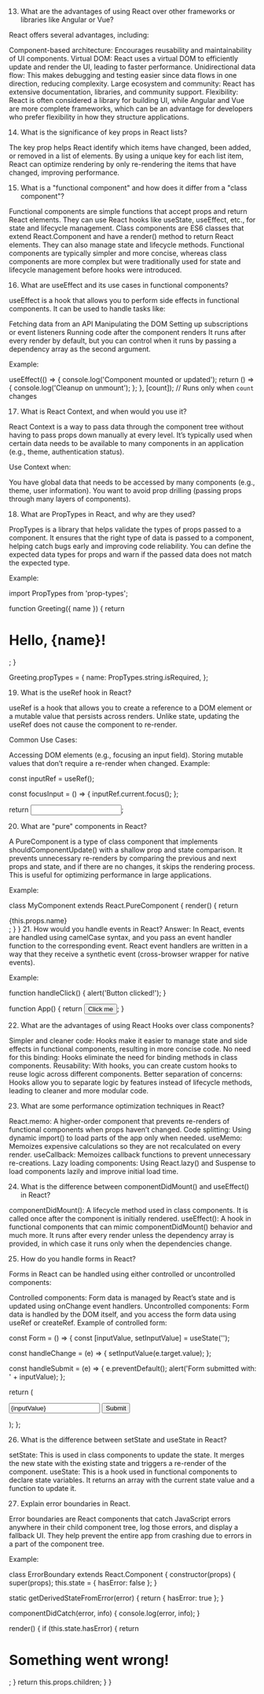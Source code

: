 13. What are the advantages of using React over other frameworks or libraries like Angular or Vue?

React offers several advantages, including:

Component-based architecture: Encourages reusability and maintainability of UI components.
Virtual DOM: React uses a virtual DOM to efficiently update and render the UI, leading to faster performance.
Unidirectional data flow: This makes debugging and testing easier since data flows in one direction, reducing complexity.
Large ecosystem and community: React has extensive documentation, libraries, and community support.
Flexibility: React is often considered a library for building UI, while Angular and Vue are more complete frameworks, which can be an advantage for developers who prefer flexibility in how they structure applications.

14. What is the significance of key props in React lists?

The key prop helps React identify which items have changed, been added, or removed in a list of elements. By using a unique key for each list item, React can optimize rendering by only re-rendering the items that have changed, improving performance.

15. What is a "functional component" and how does it differ from a "class component"?

Functional components are simple functions that accept props and return React elements. They can use React hooks like useState, useEffect, etc., for state and lifecycle management.
Class components are ES6 classes that extend React.Component and have a render() method to return React elements. They can also manage state and lifecycle methods.
Functional components are typically simpler and more concise, whereas class components are more complex but were traditionally used for state and lifecycle management before hooks were introduced.

16. What are useEffect and its use cases in functional components?

useEffect is a hook that allows you to perform side effects in functional components. It can be used to handle tasks like:

Fetching data from an API
Manipulating the DOM
Setting up subscriptions or event listeners
Running code after the component renders
It runs after every render by default, but you can control when it runs by passing a dependency array as the second argument.

Example:

useEffect(() => {
  console.log('Component mounted or updated');
  return () => {
    console.log('Cleanup on unmount');
  };
}, [count]);  // Runs only when `count` changes


17. What is React Context, and when would you use it?

React Context is a way to pass data through the component tree without having to pass props down manually at every level. It’s typically used when certain data needs to be available to many components in an application (e.g., theme, authentication status).

Use Context when:

You have global data that needs to be accessed by many components (e.g., theme, user information).
You want to avoid prop drilling (passing props through many layers of components).

18. What are PropTypes in React, and why are they used?

PropTypes is a library that helps validate the types of props passed to a component. It ensures that the right type of data is passed to a component, helping catch bugs early and improving code reliability. You can define the expected data types for props and warn if the passed data does not match the expected type.

Example:

import PropTypes from 'prop-types';

function Greeting({ name }) {
  return <h1>Hello, {name}!</h1>;
}

Greeting.propTypes = {
  name: PropTypes.string.isRequired,
};


19. What is the useRef hook in React?

useRef is a hook that allows you to create a reference to a DOM element or a mutable value that persists across renders. Unlike state, updating the useRef does not cause the component to re-render.

Common Use Cases:

Accessing DOM elements (e.g., focusing an input field).
Storing mutable values that don’t require a re-render when changed.
Example:

const inputRef = useRef();

const focusInput = () => {
  inputRef.current.focus();
};

return <input ref={inputRef} />;


20. What are "pure" components in React?

A PureComponent is a type of class component that implements shouldComponentUpdate() with a shallow prop and state comparison. It prevents unnecessary re-renders by comparing the previous and next props and state, and if there are no changes, it skips the rendering process. This is useful for optimizing performance in large applications.

Example:

class MyComponent extends React.PureComponent {
  render() {
    return <div>{this.props.name}</div>;
  }
}
21. How would you handle events in React?
Answer:
In React, events are handled using camelCase syntax, and you pass an event handler function to the corresponding event. React event handlers are written in a way that they receive a synthetic event (cross-browser wrapper for native events).

Example:

function handleClick() {
  alert('Button clicked!');
}

function App() {
  return <button onClick={handleClick}>Click me</button>;
}


22. What are the advantages of using React Hooks over class components?

Simpler and cleaner code: Hooks make it easier to manage state and side effects in functional components, resulting in more concise code.
No need for this binding: Hooks eliminate the need for binding methods in class components.
Reusability: With hooks, you can create custom hooks to reuse logic across different components.
Better separation of concerns: Hooks allow you to separate logic by features instead of lifecycle methods, leading to cleaner and more modular code.


23. What are some performance optimization techniques in React?

React.memo: A higher-order component that prevents re-renders of functional components when props haven’t changed.
Code splitting: Using dynamic import() to load parts of the app only when needed.
useMemo: Memoizes expensive calculations so they are not recalculated on every render.
useCallback: Memoizes callback functions to prevent unnecessary re-creations.
Lazy loading components: Using React.lazy() and Suspense to load components lazily and improve initial load time.

24. What is the difference between componentDidMount() and useEffect() in React?

componentDidMount(): A lifecycle method used in class components. It is called once after the component is initially rendered.
useEffect(): A hook in functional components that can mimic componentDidMount() behavior and much more. It runs after every render unless the dependency array is provided, in which case it runs only when the dependencies change.

25. How do you handle forms in React?

Forms in React can be handled using either controlled or uncontrolled components:

Controlled components: Form data is managed by React’s state and is updated using onChange event handlers.
Uncontrolled components: Form data is handled by the DOM itself, and you access the form data using useRef or createRef.
Example of controlled form:

const Form = () => {
  const [inputValue, setInputValue] = useState('');

  const handleChange = (e) => {
    setInputValue(e.target.value);
  };

  const handleSubmit = (e) => {
    e.preventDefault();
    alert('Form submitted with: ' + inputValue);
  };

  return (
    <form onSubmit={handleSubmit}>
      <input type="text" value={inputValue} onChange={handleChange} />
      <button type="submit">Submit</button>
    </form>
  );
};

26. What is the difference between setState and useState in React?

setState: This is used in class components to update the state. It merges the new state with the existing state and triggers a re-render of the component.
useState: This is a hook used in functional components to declare state variables. It returns an array with the current state value and a function to update it.

27. Explain error boundaries in React.

Error boundaries are React components that catch JavaScript errors anywhere in their child component tree, log those errors, and display a fallback UI. They help prevent the entire app from crashing due to errors in a part of the component tree.

Example:

class ErrorBoundary extends React.Component {
  constructor(props) {
    super(props);
    this.state = { hasError: false };
  }

  static getDerivedStateFromError(error) {
    return { hasError: true };
  }

  componentDidCatch(error, info) {
    console.log(error, info);
  }

  render() {
    if (this.state.hasError) {
      return <h1>Something went wrong!</h1>;
    }
    return this.props.children;
  }
}